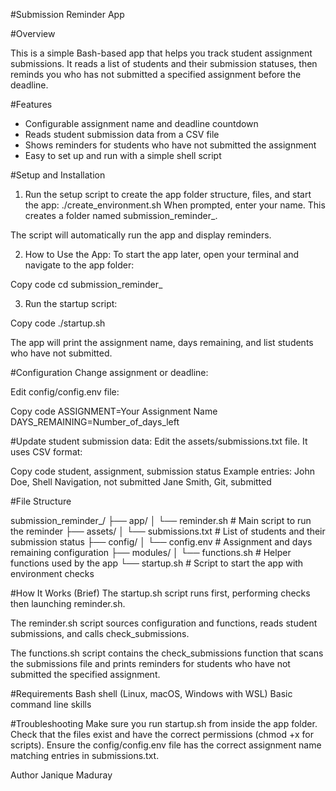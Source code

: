 
#Submission Reminder App

#Overview

This is a simple Bash-based app that helps you track student assignment submissions. It reads a list of students and their submission statuses, then reminds you who has not submitted a specified assignment before the deadline.

#Features

- Configurable assignment name and deadline countdown
- Reads student submission data from a CSV file
- Shows reminders for students who have not submitted the assignment
- Easy to set up and run with a simple shell script

#Setup and Installation

1. Run the setup script to create the app folder structure, files, and start the app:
       ./create_environment.sh
When prompted, enter your name. This creates a folder named submission_reminder_<yourname>.

The script will automatically run the app and display reminders.

2. How to Use the App:
To start the app later, open your terminal and navigate to the app folder:

Copy code
cd submission_reminder_<yourname>

3. Run the startup script:

Copy code
./startup.sh

The app will print the assignment name, days remaining, and list students who have not submitted.

#Configuration
Change assignment or deadline:

Edit config/config.env file:

Copy code
ASSIGNMENT=Your Assignment Name
DAYS_REMAINING=Number_of_days_left

#Update student submission data:
Edit the assets/submissions.txt file. It uses CSV format:

Copy code
student, assignment, submission status
Example entries:
John Doe, Shell Navigation, not submitted
Jane Smith, Git, submitted

#File Structure

submission_reminder_<yourname>/
├── app/
│   └── reminder.sh           # Main script to run the reminder
├── assets/
│   └── submissions.txt      # List of students and their submission status
├── config/
│   └── config.env           # Assignment and days remaining configuration
├── modules/
│   └── functions.sh         # Helper functions used by the app
└── startup.sh               # Script to start the app with environment checks

#How It Works (Brief)
The startup.sh script runs first, performing checks then launching reminder.sh.

The reminder.sh script sources configuration and functions, reads student submissions, and calls check_submissions.

The functions.sh script contains the check_submissions function that scans the submissions file and prints reminders for students who have not submitted the specified assignment.

#Requirements
Bash shell (Linux, macOS, Windows with WSL)
Basic command line skills

#Troubleshooting
Make sure you run startup.sh from inside the app folder.
Check that the files exist and have the correct permissions (chmod +x for scripts).
Ensure the config/config.env file has the correct assignment name matching entries in submissions.txt.

Author
Janique Maduray


